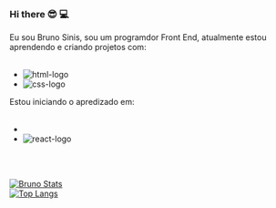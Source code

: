### Hi there 😎 💻 

Eu sou Bruno Sinis, sou um programdor Front End, atualmente estou aprendendo e criando projetos com:
<br>
<br>

- <img src="https://img.shields.io/badge/HTML5-E34F26?style=for-the-badge&logo=html5&logoColor=white" alt="html-logo" />
- <img src="https://img.shields.io/badge/CSS3-1572B6?style=for-the-badge&logo=css3&logoColor=white" alt="css-logo"/>

Estou iniciando o apredizado em:
<br>
<br>
- <img scr="https://img.shields.io/badge/JavaScript-323330?style=for-the-badge&logo=javascript&logoColor=F7DF1E">
- <img src="https://img.shields.io/badge/react%20os-0088CC?style=for-the-badge&logo=reactos&logoColor=white" alt="react-logo">
<br>
<br>

[![Bruno Stats](https://github-readme-stats.vercel.app/api?username=brunosinis)](https://github.com/anuraghazra/github-readme-stats)
<br>
[![Top Langs](https://github-readme-stats.vercel.app/api/top-langs/?username=brunosinis)](https://github.com/anuraghazra/github-readme-stats)
